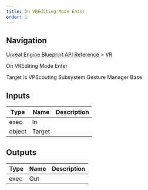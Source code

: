 ```yaml
---
title: On VREditing Mode Enter
order: 1
---
```

## Navigation

[Unreal Engine Blueprint API Reference](https://dev.epicgames.com/documentation/en-us/unreal-engine/BlueprintAPI) > [VR](https://dev.epicgames.com/documentation/en-us/unreal-engine/BlueprintAPI/VR)

On VREditing Mode Enter

Target is VPScouting Subsystem Gesture Manager Base

## Inputs

| Type | Name | Description |
| --- | --- | --- |
| exec | In |  |
| object | Target |  |

## Outputs

| Type | Name | Description |
| --- | --- | --- |
| exec | Out |  |
